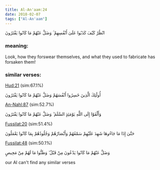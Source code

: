 ```yaml
---
title: Al-An'aam:24
date: 2018-02-07
tags: ["Al-An'aam"]
---
```

انْظُرْ كَيْفَ كَذَبُوا عَلَىٰ أَنْفُسِهِمْ ۚ وَضَلَّ عَنْهُمْ مَا كَانُوا يَفْتَرُونَ
### meaning: 
Look, how they forswear themselves, and what they used to fabricate has forsaken them!
### similar verses: 

[Hud:21](/11/21) (sim:67.1%)

أُولَٰئِكَ الَّذِينَ خَسِرُوا أَنْفُسَهُمْ وَضَلَّ عَنْهُمْ مَا كَانُوا يَفْتَرُونَ

[An-Nahl:87](/16/87) (sim:52.7%)

وَأَلْقَوْا إِلَى اللَّهِ يَوْمَئِذٍ السَّلَمَ ۖ وَضَلَّ عَنْهُمْ مَا كَانُوا يَفْتَرُونَ

[Fussilat:20](/41/20) (sim:51.4%)

حَتَّىٰ إِذَا مَا جَاءُوهَا شَهِدَ عَلَيْهِمْ سَمْعُهُمْ وَأَبْصَارُهُمْ وَجُلُودُهُمْ بِمَا كَانُوا يَعْمَلُونَ

[Fussilat:48](/41/48) (sim:50.1%)

وَضَلَّ عَنْهُمْ مَا كَانُوا يَدْعُونَ مِنْ قَبْلُ ۖ وَظَنُّوا مَا لَهُمْ مِنْ مَحِيصٍ

our AI can't find any similar verses
